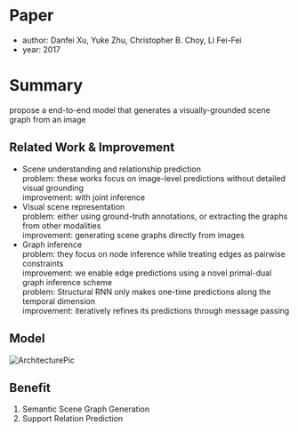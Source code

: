 # Paper
* author: Danfei Xu, Yuke Zhu, Christopher B. Choy, Li Fei-Fei
* year: 2017

# Summary  
propose a end-to-end model that generates a visually-grounded scene graph from an image  

## Related Work & Improvement  
* Scene understanding and relationship prediction  
problem: these works focus on image-level predictions without detailed visual grounding  
improvement: with joint inference  
* Visual scene representation  
problem: either using ground-truth annotations, or extracting the graphs from other modalities  
improvement: generating scene graphs directly from images  
* Graph inference  
problem: they focus on node inference while treating edges as pairwise constraints  
improvement: we enable edge predictions using a novel primal-dual graph inference scheme  
problem: Structural RNN only makes one-time predictions along the temporal dimension  
improvement: iteratively refines its predictions through message passing  

## Model
![ArchitecturePic](https://github.com/VickyPapa/paper/blob/master/pic/SceneGraphGenerationbyIterativeMessagePassing.jpg)  

## Benefit
1. Semantic Scene Graph Generation  
2. Support Relation Prediction  
